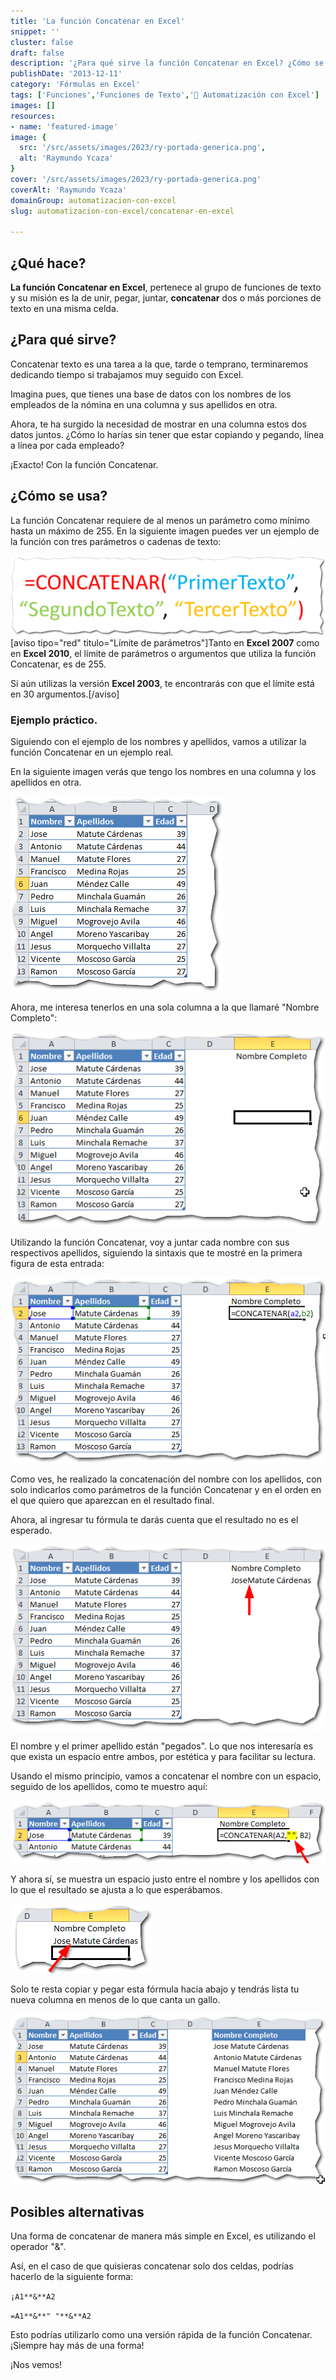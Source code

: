```yaml
---
title: 'La función Concatenar en Excel'
snippet: ''
cluster: false
draft: false 
description: '¿Para qué sirve la función Concatenar en Excel? ¿Cómo se usa? ¿Cómo puede ahorrarme mucho tiempo? ¡Entra aquí y entérate!'
publishDate: '2013-12-11'
category: 'Fórmulas en Excel'
tags: ['Funciones','Funciones de Texto','🤖 Automatización con Excel']
images: []
resources: 
- name: 'featured-image'
image: {
  src: '/src/assets/images/2023/ry-portada-generica.png',
  alt: 'Raymundo Ycaza'
}
cover: '/src/assets/images/2023/ry-portada-generica.png'
coverAlt: 'Raymundo Ycaza'
domainGroup: automatizacion-con-excel
slug: automatizacion-con-excel/concatenar-en-excel

---
```


## ¿Qué hace?

**La función Concatenar en Excel**, pertenece al grupo de funciones de texto y su misión es la de unir, pegar, juntar, **concatenar** dos o más porciones de texto en una misma celda.

## ¿Para qué sirve?

Concatenar texto es una tarea a la que, tarde o temprano, terminaremos dedicando tiempo si trabajamos muy seguido con Excel.

Imagina pues, que tienes una base de datos con los nombres de los empleados de la nómina en una columna y sus apellidos en otra.

Ahora, te ha surgido la necesidad de mostrar en una columna estos dos datos juntos. ¿Cómo lo harías sin tener que estar copiando y pegando, línea a línea por cada empleado?

¡Exacto! Con la función Concatenar.

## ¿Cómo se usa?

La función Concatenar requiere de al menos un parámetro como mínimo hasta un máximo de 255. En la siguiente imagen puedes ver un ejemplo de la función con tres parámetros o cadenas de texto:

[![La función Concatenar en Excel](/src/assets/images/2023/la-funcion-concatenar-0000831.png)](http://raymundoycaza.com/wp-content/uploads/la-funcion-concatenar-0000831.png) \[aviso tipo="red" titulo="Límite de parámetros"\]Tanto en **Excel 2007** como en **Excel 2010**, el límite de parámetros o argumentos que utiliza la función Concatenar, es de 255.

Si aún utilizas la versión **Excel 2003**, te encontrarás con que el límite está en 30 argumentos.\[/aviso\]

### Ejemplo práctico.

Siguiendo con el ejemplo de los nombres y apellidos, vamos a utilizar la función Concatenar en un ejemplo real.

En la siguiente imagen verás que tengo los nombres en una columna y los apellidos en otra.

[![La función Concatenar en Excel](/src/assets/images/2023/la-funcion-concatenar-0000841.png)](http://raymundoycaza.com/wp-content/uploads/la-funcion-concatenar-0000841.png)

Ahora, me interesa tenerlos en una sola columna a la que llamaré "Nombre Completo":

[![La función Concatenar en Excel](/src/assets/images/2023/la-funcion-concatenar-0000851.png)](http://raymundoycaza.com/wp-content/uploads/la-funcion-concatenar-0000851.png)

Utilizando la función Concatenar, voy a juntar cada nombre con sus respectivos apellidos, siguiendo la sintaxis que te mostré en la primera figura de esta entrada:

[![La función Concatenar en Excel](/src/assets/images/2023/la-funcion-concatenar-0000861.png)](http://raymundoycaza.com/wp-content/uploads/la-funcion-concatenar-0000861.png)

Como ves, he realizado la concatenación del nombre con los apellidos, con solo indicarlos como parámetros de la función Concatenar y en el orden en el que quiero que aparezcan en el resultado final.

Ahora, al ingresar tu fórmula te darás cuenta que el resultado no es el esperado.

[![La función Concatenar en Excel](/src/assets/images/2023/la-funcion-concatenar-0000871.png)](http://raymundoycaza.com/wp-content/uploads/la-funcion-concatenar-0000871.png)

El nombre y el primer apellido están "pegados". Lo que nos interesaría es que exista un espacio entre ambos, por estética y para facilitar su lectura.

Usando el mismo principio, vamos a concatenar el nombre con un espacio, seguido de los apellidos, como te muestro aquí:

[![La función Concatenar en Excel](/src/assets/images/2023/la-funcion-concatenar-0000881.png)](http://raymundoycaza.com/wp-content/uploads/la-funcion-concatenar-0000881.png)

Y ahora sí, se muestra un espacio justo entre el nombre y los apellidos con lo que el resultado se ajusta a lo que esperábamos.

[![La función Concatenar en Excel](/src/assets/images/2023/la-funcion-concatenar-0000891.png)](http://raymundoycaza.com/wp-content/uploads/la-funcion-concatenar-0000891.png)

Solo te resta copiar y pegar esta fórmula hacia abajo y tendrás lista tu nueva columna en menos de lo que canta un gallo.

[![La función Concatenar en Excel](/src/assets/images/2023/la-funcion-concatenar-0000901.png)](http://raymundoycaza.com/wp-content/uploads/la-funcion-concatenar-0000901.png)

## Posibles alternativas

Una forma de concatenar de manera más simple en Excel, es utilizando el operador "&".

Así, en el caso de que quisieras concatenar solo dos celdas, podrías hacerlo de la siguiente forma:

`¡A1**&**A2`

`=A1**&**" "**&**A2`

Esto podrías utilizarlo como una versión rápida de la función Concatenar. ¡Siempre hay más de una forma!

¡Nos vemos!
